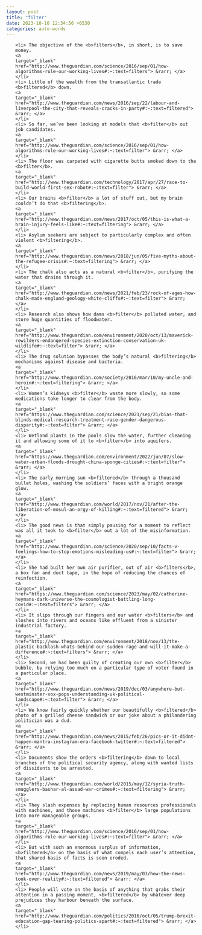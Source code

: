 ```yaml
---
layout: post
title: "filter"
date: 2023-10-10 12:34:56 +0530
categories: auto-words
---
```

<ol>

    <li> The objective of the <b>filters</b>, in short, is to save money.
    <a 
    target="_blank" 
    href="http://www.theguardian.com/science/2016/sep/01/how-algorithms-rule-our-working-lives#:~:text=filters"> &rarr; </a>
    </li>
    <li> Little of the wealth from the transatlantic trade <b>filtered</b> down.
    <a 
    target="_blank" 
    href="http://www.theguardian.com/news/2016/sep/22/labour-and-liverpool-the-city-that-reveals-cracks-in-party#:~:text=filtered"> &rarr; </a>
    </li>
    <li> So far, we’ve been looking at models that <b>filter</b> out job candidates.
    <a 
    target="_blank" 
    href="http://www.theguardian.com/science/2016/sep/01/how-algorithms-rule-our-working-lives#:~:text=filter"> &rarr; </a>
    </li>
    <li> The floor was carpeted with cigarette butts smoked down to the <b>filter</b>.
    <a 
    target="_blank" 
    href="http://www.theguardian.com/technology/2017/apr/27/race-to-build-world-first-sex-robot#:~:text=filter"> &rarr; </a>
    </li>
    <li> Our brains <b>filter</b> a lot of stuff out, but my brain couldn’t do that <b>filtering</b>.
    <a 
    target="_blank" 
    href="http://www.theguardian.com/news/2017/oct/05/this-is-what-a-brain-injury-feels-like#:~:text=filtering"> &rarr; </a>
    </li>
    <li> Asylum seekers are subject to particularly complex and often violent <b>filtering</b>.
    <a 
    target="_blank" 
    href="http://www.theguardian.com/news/2018/jun/05/five-myths-about-the-refugee-crisis#:~:text=filtering"> &rarr; </a>
    </li>
    <li> The chalk also acts as a natural <b>filter</b>, purifying the water that drains through it.
    <a 
    target="_blank" 
    href="http://www.theguardian.com/news/2021/feb/23/rock-of-ages-how-chalk-made-england-geology-white-cliffs#:~:text=filter"> &rarr; </a>
    </li>
    <li> Research also shows how dams <b>filter</b> polluted water, and store huge quantities of floodwater.
    <a 
    target="_blank" 
    href="http://www.theguardian.com/environment/2020/oct/13/maverick-rewilders-endangered-species-extinction-conservation-uk-wildlife#:~:text=filter"> &rarr; </a>
    </li>
    <li> The drug solution bypasses the body’s natural <b>filtering</b> mechanisms against disease and bacteria.
    <a 
    target="_blank" 
    href="http://www.theguardian.com/society/2016/mar/10/my-uncle-and-heroin#:~:text=filtering"> &rarr; </a>
    </li>
    <li> Women’s kidneys <b>filter</b> waste more slowly, so some medications take longer to clear from the body.
    <a 
    target="_blank" 
    href="https://www.theguardian.com/science/2021/sep/21/bias-that-blinds-medical-research-treatment-race-gender-dangerous-disparity#:~:text=filter"> &rarr; </a>
    </li>
    <li> Wetland plants in the pools slow the water, further cleaning it and allowing some of it to <b>filter</b> into aquifers.
    <a 
    target="_blank" 
    href="https://www.theguardian.com/environment/2022/jun/07/slow-water-urban-floods-drought-china-sponge-cities#:~:text=filter"> &rarr; </a>
    </li>
    <li> The early morning sun <b>filtered</b> through a thousand bullet holes, washing the soldiers’ faces with a bright orange glow.
    <a 
    target="_blank" 
    href="http://www.theguardian.com/world/2017/nov/21/after-the-liberation-of-mosul-an-orgy-of-killing#:~:text=filtered"> &rarr; </a>
    </li>
    <li> The good news is that simply pausing for a moment to reflect was all it took to <b>filter</b> out a lot of the misinformation.
    <a 
    target="_blank" 
    href="http://www.theguardian.com/science/2020/sep/10/facts-v-feelings-how-to-stop-emotions-misleading-us#:~:text=filter"> &rarr; </a>
    </li>
    <li> She had built her own air purifier, out of air <b>filters</b>, a box fan and duct tape, in the hope of reducing the chances of reinfection.
    <a 
    target="_blank" 
    href="https://www.theguardian.com/science/2023/may/02/catherine-heymans-dark-universe-the-cosmologist-battling-long-covid#:~:text=filters"> &rarr; </a>
    </li>
    <li> It slips through our fingers and our water <b>filters</b> and sloshes into rivers and oceans like effluent from a sinister industrial factory.
    <a 
    target="_blank" 
    href="http://www.theguardian.com/environment/2018/nov/13/the-plastic-backlash-whats-behind-our-sudden-rage-and-will-it-make-a-difference#:~:text=filters"> &rarr; </a>
    </li>
    <li> Second, we had been guilty of creating our own <b>filter</b> bubble, by relying too much on a particular type of voter found in a particular place.
    <a 
    target="_blank" 
    href="http://www.theguardian.com/news/2019/dec/03/anywhere-but-westminster-vox-pops-understanding-uk-political-landscape#:~:text=filter"> &rarr; </a>
    </li>
    <li> We know fairly quickly whether our beautifully <b>filtered</b> photo of a grilled cheese sandwich or our joke about a philandering politician was a dud.
    <a 
    target="_blank" 
    href="http://www.theguardian.com/news/2015/feb/26/pics-or-it-didnt-happen-mantra-instagram-era-facebook-twitter#:~:text=filtered"> &rarr; </a>
    </li>
    <li> Documents show the orders <b>filtering</b> down to local branches of the political security agency, along with wanted lists of dissidents to be arrested.
    <a 
    target="_blank" 
    href="http://www.theguardian.com/world/2015/may/12/syria-truth-smugglers-bashar-al-assad-war-crimes#:~:text=filtering"> &rarr; </a>
    </li>
    <li> They slash expenses by replacing human resources professionals with machines, and those machines <b>filter</b> large populations into more manageable groups.
    <a 
    target="_blank" 
    href="http://www.theguardian.com/science/2016/sep/01/how-algorithms-rule-our-working-lives#:~:text=filter"> &rarr; </a>
    </li>
    <li> But with such an enormous surplus of information, <b>filtered</b> on the basis of what compels each user’s attention, that shared basis of facts is soon eroded.
    <a 
    target="_blank" 
    href="http://www.theguardian.com/news/2019/may/03/how-the-news-took-over-reality#:~:text=filtered"> &rarr; </a>
    </li>
    <li> People will vote on the basis of anything that grabs their attention in a passing moment, <b>filtered</b> by whatever deep prejudices they harbour beneath the surface.
    <a 
    target="_blank" 
    href="http://www.theguardian.com/politics/2016/oct/05/trump-brexit-education-gap-tearing-politics-apart#:~:text=filtered"> &rarr; </a>
    </li>